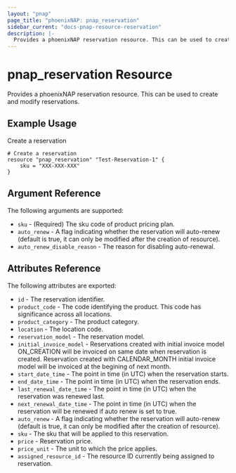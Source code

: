 ```yaml
---
layout: "pnap"
page_title: "phoenixNAP: pnap_reservation"
sidebar_current: "docs-pnap-resource-reservation"
description: |-
  Provides a phoenixNAP reservation resource. This can be used to create and modify reservations.
---
```


# pnap_reservation Resource

Provides a phoenixNAP reservation resource. This can be used to create and modify reservations.



## Example Usage

Create a reservation 

```hcl
# Create a reservation
resource "pnap_reservation" "Test-Reservation-1" {
    sku = "XXX-XXX-XXX"    
}
```

## Argument Reference

The following arguments are supported:

* `sku` - (Required) The sku code of product pricing plan.
* `auto_renew` - A flag indicating whether the reservation will auto-renew (default is true, it can only be modified after the creation of resource).
* `auto_renew_disable_reason` - The reason for disabling auto-renewal.


## Attributes Reference

The following attributes are exported:

* `id` - The reservation identifier.
* `product_code` - The code identifying the product. This code has significance across all locations.
* `product_category` - The product category.
* `location` - The location code.
* `reservation_model` - The reservation model.
* `initial_invoice_model` - Reservations created with initial invoice model ON_CREATION will be invoiced on same date when reservation is created. Reservation created with CALENDAR_MONTH initial invoice model will be invoiced at the begining of next month.
* `start_date_time` - The point in time (in UTC) when the reservation starts.
* `end_date_time` - The point in time (in UTC) when the reservation ends.
* `last_renewal_date_time` - The point in time (in UTC) when the reservation was renewed last.
* `next_renewal_date_time` - The point in time (in UTC) when the reservation will be renewed if auto renew is set to true.
* `auto_renew` - A flag indicating whether the reservation will auto-renew (default is true, it can only be modified after the creation of resource).
* `sku` - The sku that will be applied to this reservation.
* `price` - Reservation price.
* `price_unit` - The unit to which the price applies.
* `assigned_resource_id` - The resource ID currently being assigned to reservation.

